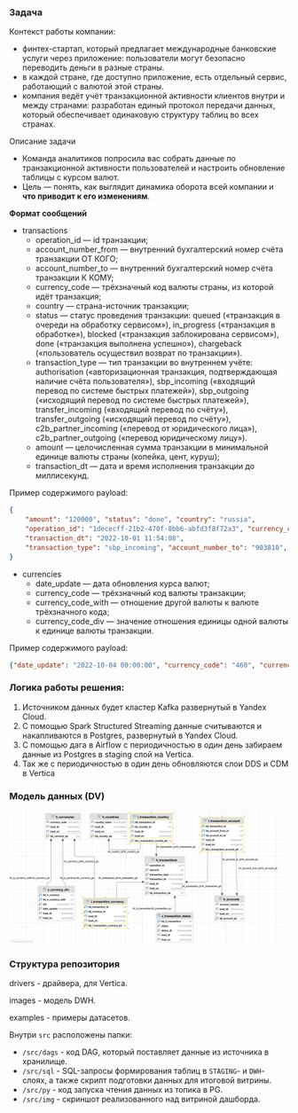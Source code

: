 ### Задача
Контекст работы компании:
- финтех-стартап, который предлагает международные банковские услуги через приложение: пользователи могут безопасно переводить деньги в разные страны.
- в каждой стране, где доступно приложение, есть отдельный сервис, работающий с валютой этой страны.
- компания ведёт учёт транзакционной активности клиентов внутри и между странами: разработан единый протокол передачи данных, который обеспечивает одинаковую структуру таблиц во всех странах.

Описание задачи
- Команда аналитиков попросила вас собрать данные по транзакционной активности пользователей и настроить обновление таблицы с курсом валют.
- Цель — понять, как выглядит динамика оборота всей компании и **что приводит к его изменениям**. 

**Формат сообщений**

- transactions
  - operation_id — id транзакции;
  - account_number_from — внутренний бухгалтерский номер счёта транзакции ОТ КОГО;
  - account_number_to — внутренний бухгалтерский номер счёта транзакции К КОМУ;
  - currency_code — трёхзначный код валюты страны, из которой идёт транзакция;
  - country — страна-источник транзакции;
  - status — статус проведения транзакции: queued («транзакция в очереди на обработку сервисом»), in_progress («транзакция в обработке»), blocked («транзакция заблокирована сервисом»), done («транзакция выполнена успешно»), chargeback («пользователь осуществил возврат по транзакции»).
  - transaction_type — тип транзакции во внутреннем учёте: authorisation («авторизационная транзакция, подтверждающая наличие счёта пользователя»), sbp_incoming («входящий перевод по системе быстрых платежей»), sbp_outgoing («исходящий перевод по системе быстрых платежей»), transfer_incoming («входящий перевод по счёту»), transfer_outgoing («исходящий перевод по счёту»), c2b_partner_incoming («перевод от юридического лица»), c2b_partner_outgoing («перевод юридическому лицу»).
  - amount — целочисленная сумма транзакции в минимальной единице валюты страны (копейка, цент, куруш);
  - transaction_dt — дата и время исполнения транзакции до миллисекунд.

Пример содержимого payload:
```json
{
    "amount": "120000", "status": "done", "country": "russia", 
    "operation_id": "1dececff-21b2-470f-8bb6-abfd3f8f72a3", "currency_code": "430", 
    "transaction_dt": "2022-10-01 11:54:08", 
    "transaction_type": "sbp_incoming", "account_number_to": "903810", "account_number_from": "914810"
}
```

- сurrencies 
  - date_update — дата обновления курса валют;
  - currency_code — трёхзначный код валюты транзакции;
  - currency_code_with — отношение другой валюты к валюте трёхзначного кода;
  - currency_code_div — значение отношения единицы одной валюты к единице валюты транзакции.
  
Пример содержимого payload:
```json
{"date_update": "2022-10-04 00:00:00", "currency_code": "460", "currency_with_div": "1.03", "currency_code_with": "450"}
```

### Логика работы решения:
1. Источником данных будет кластер Kafka развернутый в Yandex Cloud.
2. С помощью Spark Structured Streaming данные считываются и накапливаются в Postgres,  развернутый в Yandex Cloud.
3. С помощью дага в Airflow с периодичностью в один день забираем данные из Postgres в staging слой на Vertica.
4. Так же с периодичностью в один день обновляются слои DDS и CDM в Vertica

### Модель данных (DV)
![](images/erd_dwh.png)

### Структура репозитория
drivers - драйвера, для Vertica.

images - модель DWH.

examples - примеры датасетов.

Внутри `src` расположены папки:
- `/src/dags` - код DAG, который поставляет данные из источника в хранилище.
- `/src/sql` - SQL-запросы формирования таблиц в `STAGING`- и `DWH`-слоях, а также скрипт подготовки данных для итоговой витрины.
- `/src/py` - код запуска чтения данных из топика в PG.
- `/src/img` - скриншот реализованного над витриной дашборда.
